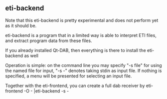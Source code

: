 eti-backend
------------

Note that this eti-backend is pretty experimental and does not perform
yet as it should be.

eti-backend is a program that in a limited way is able to interpret
ETI files, and extract program data from these files.

If you already installed Qt-DAB, then everything is there to install
the eti-backend as well

Operation is simple:
on the command line you may specify "-s file" for using the named file
for input, "-s -" denotes taking stdin as input file.
If nothing is specified, a menu will be presented for selecting an input file.

Together with the eti-frontend, you can create a full dab receiver
by eti-frontend -O - |eti-backend -s -


